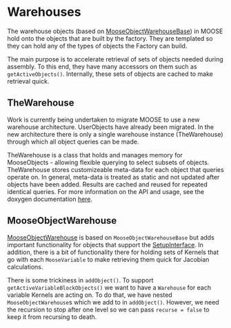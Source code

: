 # Warehouses

The warehouse objects (based on
[MooseObjectWarehouseBase](https://github.com/idaholab/moose/blob/devel/framework/include/base/MooseObjectWarehouseBase.h))
in MOOSE hold onto the objects that are built by the factory.  They are templated so they can hold
any of the types of objects the Factory can build.

The main purpose is to accelerate retrieval of sets of objects needed during assembly.  To this
end, they have many accessors on them such as `getActiveObjects()`.  Internally, these sets of
objects are cached to make retrieval quick.

## TheWarehouse

Work is currently being undertaken to migrate MOOSE to use a new warehouse architecture.
UserObjects have already been migrated.  In the new architecture there is only a single warehouse
instance (TheWarehouse) through which all object queries can be made.

TheWarehouse is a class that holds and manages memory for MooseObjects - allowing flexible
querying to select subsets of objects.  TheWarehouse stores customizeable meta-data for each
object that queries operate on. In general, meta-data is treated as static and not updated after
objects have been added.  Results are cached and reused for repeated identical queries. For more
information on the API and usage, see the doxygen documentation
[here](http://mooseframework.org/docs/doxygen/moose/classAuxGroupExecuteMooseObjectWarehouse.html).

## MooseObjectWarehouse

[MooseObjectWarehouse](https://github.com/idaholab/moose/blob/devel/framework/include/base/MooseObjectWarehouse.h)
is based on `MooseObjectWarehouseBase` but adds important functionality for objects that support
the
[SetupInterface](https://github.com/idaholab/moose/blob/devel/framework/include/base/SetupInterface.h).
In addition, there is a bit of functionality there for holding sets of Kernels that go with each
`MooseVariable` to make retrieving them quick for Jacobian calculations.

There is some trickiness in `addObject()`.  To support `getActiveVariableBlockObjects()` we want
to have a `Warehouse` for each variable Kernels are acting on.  To do that, we have nested
`MooseObjectWarehouse`s which we add to in `addObject()`.  However, we need the recursion to stop
after one level so we can pass `recurse = false` to keep it from recursing to death.
